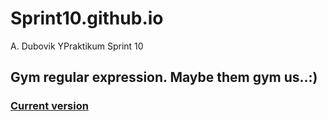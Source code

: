 # Sprint10.github.io
A. Dubovik YPraktikum Sprint 10
## Gym regular expression. Maybe them gym us..:)
### [Current version](https://dubovik02.regexp.github.io)